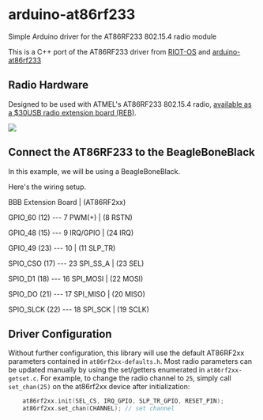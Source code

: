 # arduino-at86rf233
Simple Arduino driver for the AT86RF233 802.15.4 radio module

This is a C++ port of the AT86RF233 driver from [RIOT-OS](https://github.com/RIOT-OS/RIOT) and [arduino-at86rf233](https://github.com/msolters/arduino-at86rf233/blob/master/arduino-at86rf233.ino)

## Radio Hardware
Designed to be used with ATMEL's AT86RF233 802.15.4 radio, [available as a $30USB radio extension board (REB)](http://www.mouser.com/ProductDetail/Atmel/ATREB233-XPRO/?qs=HVbQlW5zcXX%2FEgqNxRIBfA%3D%3D).

![](http://media.digikey.com/Photos/Atmel%20Photos/ATREB233-XPRO.JPG)

## Connect the AT86RF233 to the BeagleBoneBlack
In this example, we will be using a BeagleBoneBlack. 


Here's the wiring setup.

BBB          Extension Board  | (AT86RF2xx)

GPIO\_60 (12)   --- 7 PWM(+)    | (8 RSTN) 

GPIO\_48 (15)   --- 9 IRQ/GPIO  | (24 IRQ)

GPIO\_49 (23)   --- 10          | (11 SLP_TR)

SPIO\_CSO (17)  --- 23 SPI_SS_A | (23 SEL)

SPIO\_D1 (18)   --- 16 SPI_MOSI | (22 MOSI)

SPIO\_DO (21)   --- 17 SPI_MISO | (20 MISO)

SPIO\_SLCK (22) --- 18 SPI_SCK  | (19 SCLK)



## Driver Configuration
Without further configuration, this library will use the default AT86RF2xx parameters contained in `at86rf2xx-defaults.h`.  Most radio parameters can be updated manually by using the set/getters enumerated in `at86rf2xx-getset.c`.  For example, to change the radio channel to `25`, simply call `set_chan(25)` on the at86rf2xx device after initialization:

```cpp
	at86rf2xx.init(SEL_CS, IRQ_GPIO, SLP_TR_GPIO, RESET_PIN);
	at86rf2xx.set_chan(CHANNEL); // set channel
```
